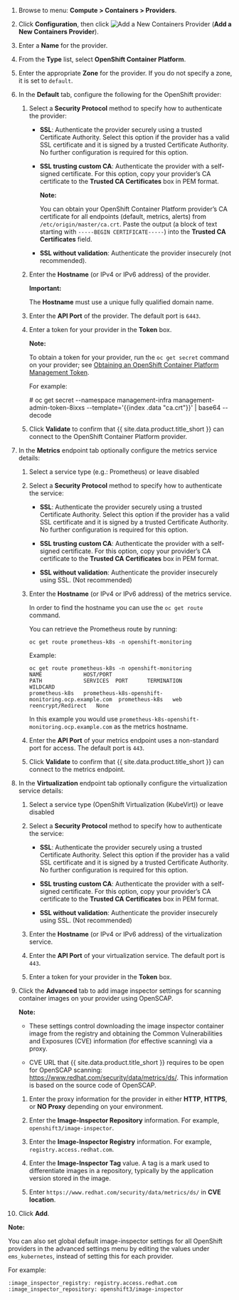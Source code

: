 1.  Browse to menu: **Compute > Containers > Providers**.

2.  Click **Configuration**, then
    click ![Add a New Containers Provider](../images/1862.png) (**Add a New Containers Provider**).

3.  Enter a **Name** for the provider.

4.  From the **Type** list, select **OpenShift Container Platform**.

5.  Enter the appropriate **Zone** for the provider. If you do not
    specify a zone, it is set to `default`.

6.  In the **Default** tab, configure the following for the OpenShift
    provider:

    1.  Select a **Security Protocol** method to specify how to
        authenticate the provider:

          - **SSL**: Authenticate the provider securely using a trusted
            Certificate Authority. Select this option if the provider
            has a valid SSL certificate and it is signed by a trusted
            Certificate Authority. No further configuration is required
            for this option.

          - **SSL trusting custom CA**: Authenticate the provider with a
            self-signed certificate. For this option, copy your
            provider’s CA certificate to the **Trusted CA
            Certificates** box in PEM format.

            **Note:**

            You can obtain your OpenShift Container Platform provider’s
            CA certificate for all endpoints (default, metrics, alerts)
            from `/etc/origin/master/ca.crt`. Paste the output (a block
            of text starting with `-----BEGIN CERTIFICATE-----`) into
            the **Trusted CA Certificates** field.

          - **SSL without validation**: Authenticate the provider
            insecurely (not recommended).

    2.  Enter the **Hostname** (or IPv4 or IPv6 address) of the provider.

        **Important:**

        The **Hostname** must use a unique fully qualified domain name.

    3.  Enter the **API Port** of the provider. The default port is
        `6443`.

    4.  Enter a token for your provider in the **Token** box.

        **Note:**

        To obtain a token for your provider, run the `oc get secret` command on your provider; see [Obtaining an OpenShift Container Platform Management Token](../managing_providers/index.html#obtaining-an-openshift-container-platform-management-token).

        For example:

        \# oc get secret --namespace management-infra
        management-admin-token-8ixxs --template='{{index .data
        "ca.crt"}}' | base64 --decode

    5.  Click **Validate** to confirm that {{ site.data.product.title_short }} can connect
        to the OpenShift Container Platform provider.

8. In the **Metrics** endpoint tab optionally configure the metrics service details:

    1.  Select a service type (e.g.: Prometheus) or leave disabled

    2.  Select a **Security Protocol** method to specify how to
        authenticate the service:

          - **SSL**: Authenticate the provider securely using a trusted
            Certificate Authority. Select this option if the provider
            has a valid SSL certificate and it is signed by a trusted
            Certificate Authority. No further configuration is required
            for this option.

          - **SSL trusting custom CA**: Authenticate the provider with a
            self-signed certificate. For this option, copy your
            provider’s CA certificate to the **Trusted CA
            Certificates** box in PEM format.

          - **SSL without validation**: Authenticate the provider
            insecurely using SSL. (Not recommended)

    3.  Enter the **Hostname** (or IPv4 or IPv6 address) of the
        metrics service.

        In order to find the hostname you can use the `oc get route` command.

        You can retrieve the Prometheus route by running:

        `oc get route prometheus-k8s -n openshift-monitoring`

        Example:
        ```
        oc get route prometheus-k8s -n openshift-monitoring
        NAME             HOST/PORT                                            PATH             SERVICES  PORT      TERMINATION          WILDCARD
        prometheus-k8s   prometheus-k8s-openshift-monitoring.ocp.example.com  prometheus-k8s   web       reencrypt/Redirect   None
        ```

        In this example you would use `prometheus-k8s-openshift-monitoring.ocp.example.com` as the metrics hostname.

    4.  Enter the **API Port** of your metrics endpoint
        uses a non-standard port for access. The default port is `443`.

    5.  Click **Validate** to confirm that {{ site.data.product.title_short }} can connect
        to the metrics endpoint.

9. In the **Virtualization** endpoint tab optionally configure the virtualization service details:

    1. Select a service type (OpenShift Virtualization (KubeVirt)) or leave disabled

    2.  Select a **Security Protocol** method to specify how to
        authenticate the service:

          - **SSL**: Authenticate the provider securely using a trusted
            Certificate Authority. Select this option if the provider
            has a valid SSL certificate and it is signed by a trusted
            Certificate Authority. No further configuration is required
            for this option.

          - **SSL trusting custom CA**: Authenticate the provider with a
            self-signed certificate. For this option, copy your
            provider’s CA certificate to the **Trusted CA
            Certificates** box in PEM format.

          - **SSL without validation**: Authenticate the provider
            insecurely using SSL. (Not recommended)

    3.  Enter the **Hostname** (or IPv4 or IPv6 address) of the
        virtualization service.

    4.  Enter the **API Port** of your virtualization service. The default port is `443`.

    5.  Enter a token for your provider in the **Token** box.

10. Click the **Advanced** tab to add image inspector settings for
    scanning container images on your provider using OpenSCAP.

    **Note:**

      - These settings control downloading the image inspector container
        image from the registry and obtaining the Common Vulnerabilities
        and Exposures (CVE) information (for effective scanning) via a
        proxy.

      - CVE URL that {{ site.data.product.title_short }} requires to be open for
        OpenSCAP scanning:
        <https://www.redhat.com/security/data/metrics/ds/>. This
        information is based on the source code of OpenSCAP.

    1.  Enter the proxy information for the provider in either **HTTP**,
        **HTTPS**, or **NO Proxy** depending on your environment.

    2.  Enter the **Image-Inspector Repository** information. For
        example, `openshift3/image-inspector`.

    3.  Enter the **Image-Inspector Registry** information. For example,
        `registry.access.redhat.com`.

    4.  Enter the **Image-Inspector Tag** value. A tag is a mark used to
        differentiate images in a repository, typically by the
        application version stored in the image.

    5.  Enter `https://www.redhat.com/security/data/metrics/ds/` in
        **CVE location**.

11. Click **Add**.

**Note:**

You can also set global default image-inspector settings for all
OpenShift providers in the advanced settings menu by editing the values
under `ems_kubernetes`, instead of setting this for each provider.

For example:

    :image_inspector_registry: registry.access.redhat.com
    :image_inspector_repository: openshift3/image-inspector
